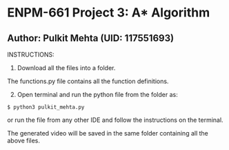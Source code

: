 # ENPM-661 Project 3: A* Algorithm
## Author: Pulkit Mehta (UID: 117551693) 

INSTRUCTIONS:

1. Download all the files into a folder.

The functions.py file contains all the function definitions.

2. Open terminal and run the python file from the folder as:

```
$ python3 pulkit_mehta.py 
```

or run the file from any other IDE and follow the instructions on the terminal.

The generated video will be saved in the same folder containing all the above files.
